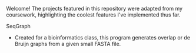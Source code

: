 Welcome! 
The projects featured in this repository were adapted from my coursework, highlighting the coolest features I've implemented thus far.

SeqGraph 
- Created for a bioinformatics class, this program generates overlap or de Bruijn graphs from a given small FASTA file.

